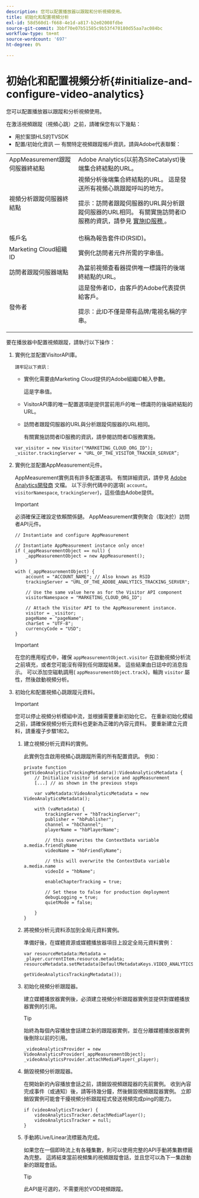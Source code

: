 ```yaml
---
description: 您可以配置播放器以跟蹤和分析視頻使用。
title: 初始化和配置視頻分析
exl-id: 58d560d1-f668-4e1d-a817-b2e02008fdbe
source-git-commit: 3bbf70e07b51585c9b53f470180d55aa7ac084bc
workflow-type: tm+mt
source-wordcount: '697'
ht-degree: 0%

---
```


# 初始化和配置視頻分析{#initialize-and-configure-video-analytics}

您可以配置播放器以跟蹤和分析視頻使用。

在激活視頻跟蹤（視頻心跳）之前，請確保您有以下幾點：

* 用於案頭HLS的TVSDK
* 配置/初始化資訊 — 有關特定視頻跟蹤帳戶資訊，請與Adobe代表聯繫：

<table id="table_3565328ABBEE4605A92EAE1ADE5D6F84"> 
 <tbody> 
  <tr> 
   <td colname="col1"> AppMeasurement跟蹤伺服器終結點 </td> 
   <td colname="col2"> Adobe Analytics(以前為SiteCatalyst)後端集合終結點的URL。 </td> 
  </tr> 
  <tr> 
   <td colname="col1"> 視頻分析跟蹤伺服器終結點 </td> 
   <td colname="col2"> 視頻分析後端集合終結點的URL。 這是發送所有視頻心跳跟蹤呼叫的地方。 <p>提示：訪問者跟蹤伺服器的URL與分析跟蹤伺服器的URL相同。 有關實施訪問者ID服務的資訊，請參見 <a href="https://experienceleague.adobe.com/docs/id-service/using/implementation/setup-target.html?lang=en" format="html" scope="external"> 實施ID服務 </a>。 </p> </td> 
  </tr> 
  <tr> 
   <td colname="col1"> 帳戶名 </td> 
   <td colname="col2"> 也稱為報告套件ID(RSID)。 </td> 
  </tr> 
  <tr> 
   <td colname="col1"> Marketing Cloud組織ID </td> 
   <td colname="col2"> 實例化訪問者元件所需的字串值。 </td> 
  </tr> 
  <tr> 
   <td colname="col1"> 訪問者跟蹤伺服器端點 </td> 
   <td colname="col2"> 為當前視頻查看器提供唯一標識符的後端終結點的URL。 </td> 
  </tr> 
  <tr> 
   <td colname="col1"> 發佈者 </td> 
   <td colname="col2"> 這是發佈者ID，由客戶的Adobe代表提供給客戶。 <p>提示：此ID不僅是帶有品牌/電視名稱的字串。 </p> </td> 
  </tr> 
 </tbody> 
</table>

要在播放器中配置視頻跟蹤，請執行以下操作：

1. 實例化並配置VisitorAPI庫。

       請牢記以下資訊：
   
   * 實例化需要由Marketing Cloud提供的Adobe組織ID輸入參數。

      這是字串值。
   * VisitorAPI庫的唯一配置選項是提供當前用戶的唯一標識符的後端終結點的URL。
   * 訪問者跟蹤伺服器的URL與分析跟蹤伺服器的URL相同。

      有關實施訪問者ID服務的資訊，請參閱訪問者ID服務實施。

   ```
   var_visitor = new Visitor("MARKETING_CLOUD_ORG_ID"); 
   _visitor.trackingServer = "URL_OF_THE_VISITOR_TRACKER_SERVER”; 
   ```

1. 實例化並配置AppMeasurement元件。

   AppMeasurement實例具有許多配置選項。 有關詳細資訊，請參見 [Adobe Analytics開發商](https://microsite.omniture.com/t2/help/en_US/reference/#Developer) 文檔。 以下示例代碼中的選項( `account`。 `visitorNamespace`, `trackingServer`)，這些值由Adobe提供。

   >[!IMPORTANT]
   >
   >必須確保正確設定依賴關係鏈。 AppMeasurement實例聚合（取決於）訪問者API元件。

   ```
   // Instantiate and configure AppMeasurement 
   
   // Instantiate AppMeasurement instance only once! 
   if (_appMeasurementObject == null) {  
       _appMeasurementObject = new AppMeasurement(); 
   } 
   
   with (_appMeasurementObject) { 
       account = "ACCOUNT_NAME"; // Also known as RSID 
       trackingServer = "URL_OF_THE_ADOBE_ANALYTICS_TRACKING_SERVER"; 
   
       // Use the same value here as for the Visitor API component 
       visitorNamespace = "MARKETING_CLOUD_ORG_ID"; 
   
       // Attach the Visitor API to the AppMeasurement instance. 
       visitor = _visitor;  
       pageName = "pageName"; 
       charSet = "UTF-8"; 
       currencyCode = "USD"; 
   } 
   ```

   >[!IMPORTANT]
   >
   >在您的應用程式中，確保 `appMeasurementObject.visitor` 在啟動視頻分析流之前填充，或者您可能沒有得到任何跟蹤結果。 這些結果由日誌中的消息指示。 可以添加空磁軌調用( `appMeasurementObject.track`)，輪詢 `visitor` 屬性，然後啟動視頻分析。

1. 初始化和配置視頻心跳跟蹤元資料。

   >[!IMPORTANT]
   >
   >您可以停止視頻分析模組中流，並根據需要重新初始化它。 在重新初始化模組之前，請確保視頻分析元資料也更新為正確的內容元資料。 要重新建立元資料，請重複子步驟1和2。

   1. 建立視頻分析元資料的實例。

      此實例包含啟用視頻心跳跟蹤所需的所有配置資訊。 例如：

      ```
      private function getVideoAnalyticsTrackingMetadata():VideoAnalyticsMetadata {     
          // Initialize visitor id service and appMeasurement      
          [...] // as shown in the previous steps     
      
          var vaMetadata:VideoAnalyticsMetadata = new VideoAnalyticsMetadata(); 
      
          with (vaMetadata) { 
              trackingServer = "hbTrackingServer"; 
              publisher = "hbPublisher"; 
              channel = "hbChannel";  
              playerName = "hbPlayerName"; 
      
              // this overwrites the ContextData variable a.media.friendlyName 
              videoName = "hbFriendlyName";  
      
              // this will overwrite the ContextData variable a.media.name 
              videoId = "hbName"; 
      
              enableChapterTracking = true; 
      
              // Set these to false for production deployment 
              debugLogging = true;  
              quietMode = false; 
      
          } 
      } 
      ```

   1. 將視頻分析元資料添加到全局元資料實例。

      準備好後，在媒體資源或媒體播放器項目上設定全局元資料實例：

      ```
      var resourceMetadata:Metadata = _player.currentItem.resource.metadata; 
      resourceMetadata.setMetadata(DefaultMetadataKeys.VIDEO_ANALYTICS_METADATA_KEY,  
                                   getVideoAnalyticsTrackingMetadata());
      ```

   1. 初始化視頻分析跟蹤器。

      建立媒體播放器實例後，必須建立視頻分析跟蹤器實例並提供對媒體播放器實例的引用。

      >[!TIP]
      >
      >始終為每個內容播放會話建立新的跟蹤器實例，並在分離媒體播放器實例後刪除以前的引用。

      ```
      _videoAnalyticsProvider = new VideoAnalyticsProvider(_appMeasurementObject); 
      _videoAnalyticsProvider.attachMediaPlayer(_player);
      ```

   1. 銷毀視頻分析跟蹤器。

      在開始新的內容播放會話之前，請銷毀視頻跟蹤器的先前實例。 收到內容完成事件（或通知）後，請等待幾分鐘，然後銷毀視頻跟蹤器實例。 立即銷毀實例可能會干擾視頻分析跟蹤程式發送視頻完成ping的能力。

      ```
      if (videoAnalyticsTracker) { 
          videoAnalyticsTracker.detachMediaPlayer(); 
          videoAnalyticsTracker = null; 
      }
      ```

   1. 手動將Live/Linear流標籤為完成。

      如果您在一個即時流上有各種集數，則可以使用完整的API手動將集數標籤為完整。 這將結束當前視頻集的視頻跟蹤會話，並且您可以為下一集啟動新的跟蹤會話。

      >[!TIP]
      >
      >此API是可選的，不需要用於VOD視頻跟蹤。
